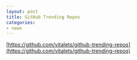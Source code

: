 ```yaml
---
layout: post
title: GitHub Trending Repos
categories:
- news
---
```


[https://github.com/vitalets/github-trending-repos](https://github.com/vitalets/github-trending-repos)
